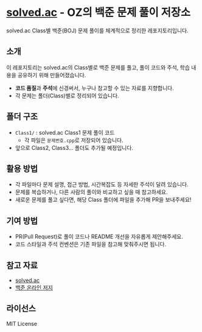 # [solved.ac](https://solved.ac/profile/raymond1203) - OZ의 백준 문제 풀이 저장소

solved.ac Class별 백준(BOJ) 문제 풀이를 체계적으로 정리한 레포지토리입니다.

## 소개

이 레포지토리는 solved.ac의 Class별로 백준 문제를 풀고, 풀이 코드와 주석, 학습 내용을 공유하기 위해 만들어졌습니다.
- **코드 품질**과 **주석**에 신경써서, 누구나 참고할 수 있는 자료를 지향합니다.
- 각 문제는 폴더(Class)별로 정리되어 있습니다.

## 폴더 구조

- `Class1/` : solved.ac Class1 문제 풀이 코드
  - 각 파일은 `문제번호.cpp`로 저장되어 있습니다.
- 앞으로 Class2, Class3... 폴더도 추가될 예정입니다.

## 활용 방법

- 각 파일마다 문제 설명, 접근 방법, 시간복잡도 등 자세한 주석이 달려 있습니다.
- 문제를 복습하거나, 다른 사람의 풀이와 비교하고 싶을 때 참고하세요.
- 새로운 문제를 풀고 싶다면, 해당 Class 폴더에 파일을 추가해 PR을 보내주세요!

## 기여 방법

- PR(Pull Request)로 풀이 코드나 README 개선을 자유롭게 제안해주세요.
- 코드 스타일과 주석 컨벤션은 기존 파일을 참고해 맞춰주시면 됩니다.

## 참고 자료

- [solved.ac](https://solved.ac/)
- [백준 온라인 저지](https://www.acmicpc.net/)

## 라이선스

MIT License
